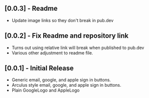 ## [0.0.3] - Readme
- Update image links so they don't break in pub.dev

## [0.0.2] - Fix Readme and repository link
- Turns out using relative link will break when published to pub.dev
- Various other adjustment to readme file.

## [0.0.1] - Initial Release

- Generic email, google, and apple sign in buttons.
- Arculus style email, google, and apple sign in buttons.
- Plain GoogleLogo and AppleLogo